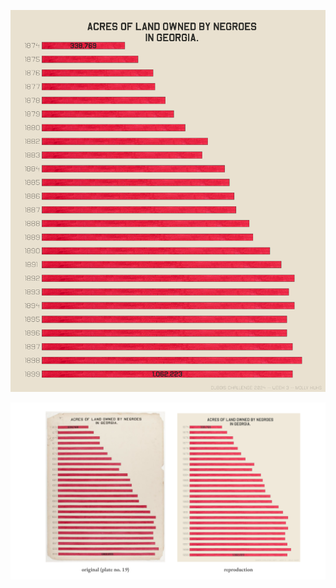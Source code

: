![Model](https://github.com/makuhs/DuboisChallenge/blob/main/Week03/week3.png)

![Model](https://github.com/makuhs/DuboisChallenge/blob/main/Week03/week3_sidebyside.png)

